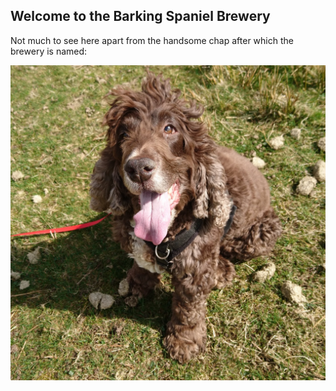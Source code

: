 ## Welcome to the Barking Spaniel Brewery


Not much to see here apart from the handsome chap after which the brewery is named:

![Cookie, the barking spaniel](assets/img/cookie.jpg)
